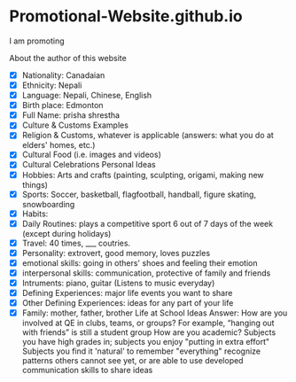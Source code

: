 # Promotional-Website.github.io

I am promoting 

About the author of this website 
 - [x] Nationality: Canadaian
 - [x] Ethnicity: Nepali
 - [x] Language: Nepali, Chinese, English
 - [x] Birth place: Edmonton
 - [x] Full Name: prisha shrestha
 - [x] Culture & Customs Examples
 - [x] Religion & Customs, whatever is applicable (answers: what you do at elders' homes, etc.)
 - [x] Cultural Food (i.e. images and videos)
 - [x] Cultural Celebrations
Personal Ideas
 - [x] Hobbies: Arts and crafts (painting, sculpting, origami, making new things)
 - [x] Sports: Soccer, basketball, flagfootball, handball, figure skating, snowboarding
 - [x] Habits:
 - [x] Daily Routines: plays a competitive sport 6 out of 7 days of the week (except during holidays)
 - [x] Travel: 40 times, ___ coutries.
 - [x] Personality: extrovert, good memory, loves puzzles
 - [x] emotional skills: going in others' shoes and feeling their emotion
 - [x] interpersonal skills: communication, protective of family and friends
 - [x] Intruments: piano, guitar (Listens to music everyday)
 - [x] Defining Experiences: major life events you want to share
 - [x] Other Defining Experiences: ideas for any part of your life
 - [x] Family: mother, father, brother
Life at School Ideas
 Answer: How are you involved at QE in clubs, teams, or groups?
 For example, “hanging out with friends” is still a student group
 How are you academic?
 Subjects you have high grades in; subjects you enjoy "putting in extra effort"
 Subjects you find it 'natural' to remember "everything" recognize patterns others cannot see yet, or are able to use developed communication skills to share ideas
